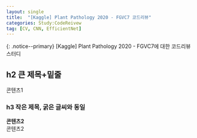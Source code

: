 ```yaml
---
layout: single
title:  "[Kaggle] Plant Pathology 2020 - FGVC7 코드리뷰"
categories: Study:CodeReivew
tag: [CV, CNN, EfficientNet]
---
```

{: .notice--primary} 
[Kaggle] Plant Pathology 2020 - FGVC7에 대한 코드리뷰 스터디
<br>
## h2 큰 제목+밑줄
콘텐츠1

### h3 작은 제목, 굵은 글씨와 동일
**콘텐츠2**<br>
콘텐츠2
